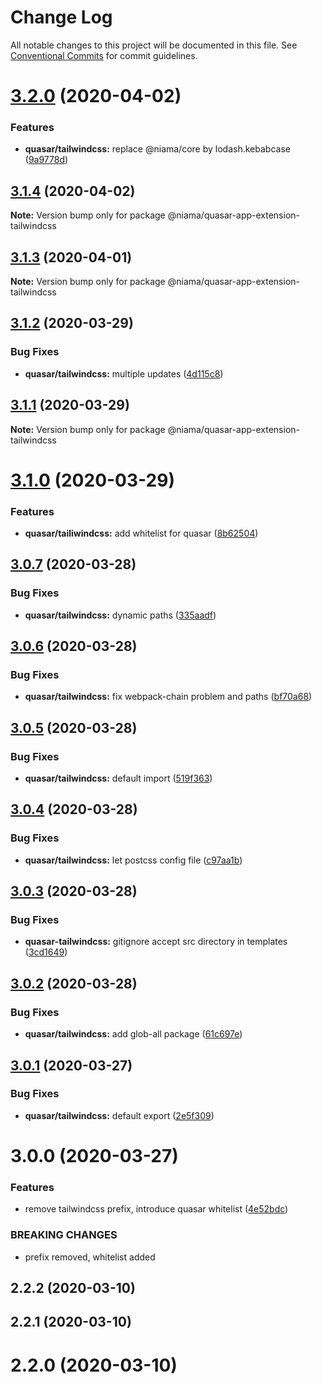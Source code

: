# Change Log

All notable changes to this project will be documented in this file.
See [Conventional Commits](https://conventionalcommits.org) for commit guidelines.

# [3.2.0](https://github.com/niama-strategies/niama/compare/@niama/quasar-app-extension-tailwindcss@3.1.4...@niama/quasar-app-extension-tailwindcss@3.2.0) (2020-04-02)


### Features

* **quasar/tailwindcss:** replace @niama/core by lodash.kebabcase ([9a9778d](https://github.com/niama-strategies/niama/commit/9a9778df2ea177eddb27abcf21e84dbab0848b82))





## [3.1.4](https://github.com/niama-strategies/niama/compare/@niama/quasar-app-extension-tailwindcss@3.1.3...@niama/quasar-app-extension-tailwindcss@3.1.4) (2020-04-02)

**Note:** Version bump only for package @niama/quasar-app-extension-tailwindcss





## [3.1.3](https://github.com/niama-strategies/niama/compare/@niama/quasar-app-extension-tailwindcss@3.1.2...@niama/quasar-app-extension-tailwindcss@3.1.3) (2020-04-01)

**Note:** Version bump only for package @niama/quasar-app-extension-tailwindcss





## [3.1.2](https://github.com/niama-strategies/niama/compare/@niama/quasar-app-extension-tailwindcss@3.1.1...@niama/quasar-app-extension-tailwindcss@3.1.2) (2020-03-29)


### Bug Fixes

* **quasar/tailwindcss:** multiple updates ([4d115c8](https://github.com/niama-strategies/niama/commit/4d115c8179d1c30ba6252b8d1f92eaab3b6ada6c))





## [3.1.1](https://github.com/niama-strategies/niama/compare/@niama/quasar-app-extension-tailwindcss@3.1.0...@niama/quasar-app-extension-tailwindcss@3.1.1) (2020-03-29)

**Note:** Version bump only for package @niama/quasar-app-extension-tailwindcss





# [3.1.0](https://github.com/niama-strategies/niama/compare/@niama/quasar-app-extension-tailwindcss@3.0.7...@niama/quasar-app-extension-tailwindcss@3.1.0) (2020-03-29)


### Features

* **quasar/tailiwindcss:** add whitelist for quasar ([8b62504](https://github.com/niama-strategies/niama/commit/8b625046d68ee452c13082b8f089c9973ce370ff))





## [3.0.7](https://github.com/niama-strategies/niama/compare/@niama/quasar-app-extension-tailwindcss@3.0.6...@niama/quasar-app-extension-tailwindcss@3.0.7) (2020-03-28)


### Bug Fixes

* **quasar/tailwindcss:** dynamic paths ([335aadf](https://github.com/niama-strategies/niama/commit/335aadf64c9f810474b54b0c27a609c9b4101e12))





## [3.0.6](https://github.com/niama-strategies/niama/compare/@niama/quasar-app-extension-tailwindcss@3.0.5...@niama/quasar-app-extension-tailwindcss@3.0.6) (2020-03-28)


### Bug Fixes

* **quasar/tailwindcss:** fix webpack-chain problem and paths ([bf70a68](https://github.com/niama-strategies/niama/commit/bf70a6848bc94498fca16f71a6bb92a46c58007b))





## [3.0.5](https://github.com/niama-strategies/niama/compare/@niama/quasar-app-extension-tailwindcss@3.0.4...@niama/quasar-app-extension-tailwindcss@3.0.5) (2020-03-28)


### Bug Fixes

* **quasar/tailwindcss:** default import ([519f363](https://github.com/niama-strategies/niama/commit/519f363e0ed7eb3c7107423b3dcecbc0abb7f371))





## [3.0.4](https://github.com/niama-strategies/niama/compare/@niama/quasar-app-extension-tailwindcss@3.0.3...@niama/quasar-app-extension-tailwindcss@3.0.4) (2020-03-28)


### Bug Fixes

* **quasar/tailwindcss:** let postcss config file ([c97aa1b](https://github.com/niama-strategies/niama/commit/c97aa1bc7799da356b044fd354ca53b36ddefc1e))





## [3.0.3](https://github.com/niama-strategies/niama/compare/@niama/quasar-app-extension-tailwindcss@3.0.2...@niama/quasar-app-extension-tailwindcss@3.0.3) (2020-03-28)


### Bug Fixes

* **quasar-tailwindcss:** gitignore accept src directory in templates ([3cd1649](https://github.com/niama-strategies/niama/commit/3cd164923ea923221a735afaa415434620958c4a))





## [3.0.2](https://github.com/niama-strategies/niama/compare/@niama/quasar-app-extension-tailwindcss@3.0.1...@niama/quasar-app-extension-tailwindcss@3.0.2) (2020-03-28)


### Bug Fixes

* **quasar/tailwindcss:** add glob-all package ([61c697e](https://github.com/niama-strategies/niama/commit/61c697efa4bc75673d61810e9a2a24eeff68081a))





## [3.0.1](https://github.com/niama-strategies/niama/compare/@niama/quasar-app-extension-tailwindcss@3.0.0...@niama/quasar-app-extension-tailwindcss@3.0.1) (2020-03-27)


### Bug Fixes

* **quasar/tailwindcss:** default export ([2e5f309](https://github.com/niama-strategies/niama/commit/2e5f309703ff7d0b16b383424351962e09ddfc73))





# 3.0.0 (2020-03-27)


### Features

* remove tailwindcss prefix, introduce quasar whitelist ([4e52bdc](https://github.com/niama-strategies/niama/commit/4e52bdcd86f4f0218bb33394346ec50664d6598f))


### BREAKING CHANGES

* prefix removed, whitelist added



## 2.2.2 (2020-03-10)



## 2.2.1 (2020-03-10)



# 2.2.0 (2020-03-10)

